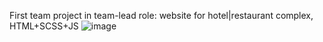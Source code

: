 First team project in team-lead role: website for hotel|restaurant complex, HTML+SCSS+JS
![image](https://user-images.githubusercontent.com/111757412/224518759-84d1c1df-f9a0-4fbe-a174-17f810402ace.png)
